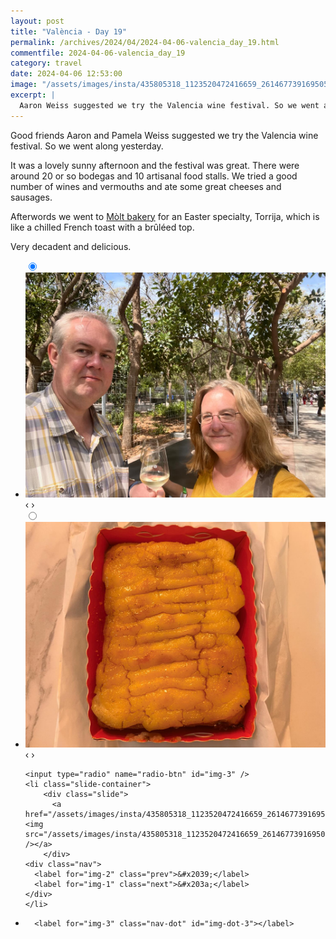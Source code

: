 ```yaml
---
layout: post
title: "València - Day 19"
permalink: /archives/2024/04/2024-04-06-valencia_day_19.html
commentfile: 2024-04-06-valencia_day_19
category: travel
date: 2024-04-06 12:53:00
image: "/assets/images/insta/435805318_1123520472416659_2614677391695050818_n_17996913233611307.jpg"
excerpt: |
  Aaron Weiss suggested we try the Valencia wine festival. So we went along yesterday.
---
```


Good friends Aaron and Pamela Weiss suggested we try the Valencia wine festival. So we went along yesterday.

It was a lovely sunny afternoon and the festival was great. There were around 20 or so bodegas and 10 artisanal food stalls. We tried a good number of wines and vermouths and ate some great cheeses and sausages.

Afterwords we went to [Mòlt bakery](https://maps.app.goo.gl/guwsd6CXD8hxiGn8A) for an Easter specialty, Torrija, which is like a chilled French toast with a brûléed top.

Very decadent and delicious.

<ul class="slides">
    <input type="radio" name="radio-btn" id="img-1" checked="checked" />
    <li class="slide-container">
        <div class="slide">
          <a href="/assets/images/insta/435860756_1957682654634707_6736344089559018604_n_17965252769606990.jpg"><img src="/assets/images/insta/435860756_1957682654634707_6736344089559018604_n_17965252769606990.jpg" /></a>
        </div>
    <div class="nav">
      <label for="img-3" class="prev">&#x2039;</label>
      <label for="img-2" class="next">&#x203a;</label>
    </div>
    </li>
        <input type="radio" name="radio-btn" id="img-2"  />
    <li class="slide-container">
        <div class="slide">
          <a href="/assets/images/insta/436095185_339683205304888_8433297415567449172_n_17865116061098907.jpg"><img src="/assets/images/insta/436095185_339683205304888_8433297415567449172_n_17865116061098907.jpg" /></a>
        </div>
    <div class="nav">
      <label for="img-1" class="prev">&#x2039;</label>
      <label for="img-3" class="next">&#x203a;</label>
    </div>
    </li>
    
    <input type="radio" name="radio-btn" id="img-3" />
    <li class="slide-container">
        <div class="slide">
          <a href="/assets/images/insta/435805318_1123520472416659_2614677391695050818_n_17996913233611307.jpg"><img src="/assets/images/insta/435805318_1123520472416659_2614677391695050818_n_17996913233611307.jpg" /></a>
        </div>
    <div class="nav">
      <label for="img-2" class="prev">&#x2039;</label>
      <label for="img-1" class="next">&#x203a;</label>
    </div>
    </li>
			
<li class="nav-dots">
      <label for="img-1" class="nav-dot" id="img-dot-1"></label>
      <label for="img-2" class="nav-dot" id="img-dot-2"></label>

      <label for="img-3" class="nav-dot" id="img-dot-3"></label>

</li>
</ul>
